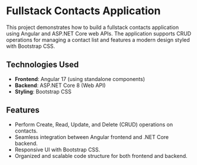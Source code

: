 # Fullstack Contacts Application

This project demonstrates how to build a fullstack contacts application using Angular and ASP.NET Core web APIs. The application supports CRUD operations for managing a contact list and features a modern design styled with Bootstrap CSS.

## Technologies Used

- **Frontend**: Angular 17 (using standalone components)
- **Backend**: ASP.NET Core 8 (Web API)
- **Styling**: Bootstrap CSS

## Features

- Perform Create, Read, Update, and Delete (CRUD) operations on contacts.
- Seamless integration between Angular frontend and .NET Core backend.
- Responsive UI with Bootstrap CSS.
- Organized and scalable code structure for both frontend and backend.
